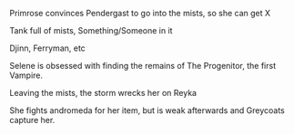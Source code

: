 Primrose convinces Pendergast to go into the mists, so she can get X

Tank full of mists, Something/Someone in it

Djinn, Ferryman, etc

Selene is obsessed with finding the remains of The Progenitor, the first Vampire.

Leaving the mists, the storm wrecks her on Reyka

She fights andromeda for her item, but is weak afterwards and Greycoats capture her.